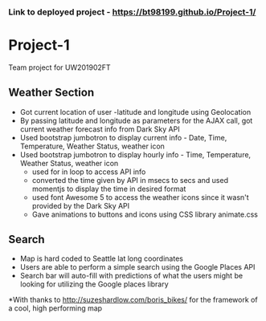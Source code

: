 ### Link to deployed project - https://bt98199.github.io/Project-1/

# Project-1
Team project for UW201902FT




## Weather Section
- Got current location of user -latitude and longitude using Geolocation
- By passing latitude and longitude as parameters for the AJAX call, got current weather forecast info from Dark Sky API
- Used bootstrap jumbotron to display current info - Date, Time, Temperature, Weather Status, weather icon
- Used bootstrap jumbotron to display hourly info - Time, Temperature, Weather Status, weather icon
    * used for in loop to access API info 
    * converted the time given by API in msecs to secs and used momentjs to display the time in desired format 
    * used font Awesome 5 to access the weather icons since it wasn't provided by the Dark Sky API
    * Gave animations to buttons and icons using CSS library animate.css

## Search 
- Map is hard coded to Seattle lat long coordinates 
- Users are able to perform a simple search using the Google Places API
- Search bar will auto-fill with predictions of what the users might be looking for utilizing the Google places library


*With thanks to http://suzeshardlow.com/boris_bikes/ for the framework of a cool, high performing map
